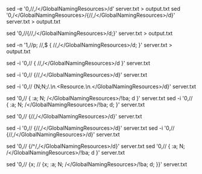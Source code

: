 sed -e '0,/<GlobalNamingResources>/,/<\/GlobalNamingResources>/d' server.txt > output.txt
sed '0,/<\/GlobalNamingResources>/{/<GlobalNamingResources>/,/<\/GlobalNamingResources>/d}' server.txt > output.txt



sed '0,/<GlobalNamingResources>/{/<GlobalNamingResources>/,/<\/GlobalNamingResources>/d;}' server.txt > output.txt



sed -n '1,/<GlobalNamingResources>/p; /<GlobalNamingResources>/,$ { /<GlobalNamingResources>/,/<\/GlobalNamingResources>/d; }' server.txt > output.txt

sed -i '0,/<GlobalNamingResources>/ { /<GlobalNamingResources>/,/<\/GlobalNamingResources>/d }' server.txt



sed -i '0,/<GlobalNamingResources>/ {/<GlobalNamingResources>/,/<\/GlobalNamingResources>/d}' server.txt

sed -i '0,/<GlobalNamingResources>/ {N;N;/<GlobalNamingResources>.*\n.*<Resource.*\n.*<\/GlobalNamingResources>/d}' server.txt



sed '0,/<GlobalNamingResources>/ { :a; N; /<\/GlobalNamingResources>/!ba; d }' server.txt
sed -i '0,/<GlobalNamingResources>/ { :a; N; /<\/GlobalNamingResources>/!ba; d; }' server.txt

sed '0,/<GlobalNamingResources>/ {/<GlobalNamingResources>/,/<\/GlobalNamingResources>/d}' server.txt

sed -i '0,/<GlobalNamingResources>/ {/<GlobalNamingResources>/,/<\/GlobalNamingResources>/d}' server.txt
sed -i '0,/<GlobalNamingResources>/ {/<GlobalNamingResources>/,/<\/GlobalNamingResources>/d}' server.txt


sed '0,/<GlobalNamingResources>/ {/^<GlobalNamingResources>/,/<\/GlobalNamingResources>/d}' server.txt
sed '0,/<GlobalNamingResources>/ { :a; N; /<\/GlobalNamingResources>/!ba; d }' server.txt

sed '0,/<GlobalNamingResources>/ {x; /<GlobalNamingResources>/ {x; :a; N; /<\/GlobalNamingResources>/!ba; d; }}' server.txt


